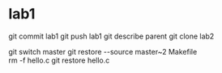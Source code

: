 # lab1
git commit lab1
git push lab1
git describe parent
git clone lab2

git switch master
git restore --source master~2 Makefile  
rm -f hello.c
git restore hello.c 
